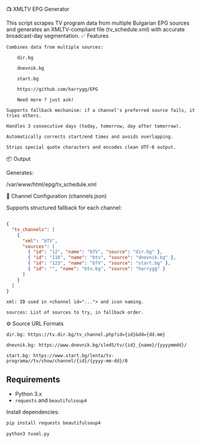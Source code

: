📺 XMLTV EPG Generator

This script scrapes TV program data from multiple Bulgarian EPG sources and generates an XMLTV-compliant file (tv_schedule.xml) with accurate broadcast-day segmentation.
✅ Features

    Combines data from multiple sources:

        dir.bg

        dnevnik.bg

        start.bg

        https://github.com/harrygg/EPG

        Need more ? just ask!

    Supports fallback mechanism: if a channel's preferred source fails, it tries others.

    Handles 3 consecutive days (today, tomorrow, day after tomorrow).

    Automatically corrects start/end times and avoids overlapping.

    Strips special quote characters and encodes clean UTF-8 output.

📦 Output

Generates:

/var/www/html/epg/tv_schedule.xml

🧠 Channel Configuration (channels.json)

Supports structured fallback for each channel:

```json

{
  "tv_channels": [
    {
      "xml": "bTV",
      "sources": [
        { "id": "12", "name": "bTV", "source": "dir.bg" },
        { "id": "116", "name": "btv", "source": "dnevnik.bg" },
        { "id": "123", "name": "bTV", "source": "start.bg" },
        { "id": "", "name": "btv.bg", "source": "harrygg" }
      ]
    }
  ]
}

```

    xml: ID used in <channel id="..."> and icon naming.

    sources: List of sources to try, in fallback order.

⚙️ Source URL Formats

    dir.bg: https://tv.dir.bg/tv_channel.php?id={id}&dd={dd.mm}

    dnevnik.bg: https://www.dnevnik.bg/sled5/tv/{id}_{name}/{yyyymmdd}/

    start.bg: https://www.start.bg/lenta/tv-programa//tv/show/channel/{id}/{yyyy-mm-dd}/0

## Requirements

* Python 3.x
* `requests` and `beautifulsoup4`

Install dependencies:

```bash
pip install requests beautifulsoup4
```
```bash
python3 tvxml.py
```
